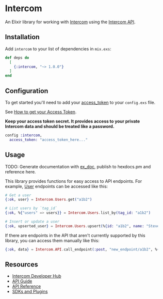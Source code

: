 # Intercom

An Elixir library for working with [Intercom](https://intercom.io) using the [Intercom API](https://developers.intercom.com/building-apps/docs/rest-apis).

## Installation

Add `intercom` to your list of dependencies in `mix.exs`:

```elixir
def deps do
  [
    {:intercom, "~> 1.0.0"}
  ]
end
```

## Configuration

To get started you'll need to add your [access_token](https://developers.intercom.com/building-apps/docs/authentication-types#section-access-tokens) to your `config.exs` file.

See [How to get your Access Token](https://developers.intercom.com/building-apps/docs/authentication-types#section-how-to-get-your-access-token).

**Keep your access token secret. It provides access to your private Intercom data and should be treated like a password.**

```elixir
config :intercom,
  access_token: "access_token_here..."
```

## Usage

TODO: Generate documentation with [ex_doc](https://github.com/elixir-lang/ex_doc), publish to hexdocs.pm and reference here.

This library provides functions for easy access to API endpoints. For example, [User](https://developers.intercom.com/intercom-api-reference/reference#users) endpoints can be accessed like this:

```elixir
# Get a user
{:ok, user} = Intercom.Users.get("a1b2")

# List users by `tag_id`
{:ok, %{"users" => users}} = Intercom.Users.list_by(tag_id: "a1b2")

# Insert or update a user
{:ok, upserted_user} = Intercom.Users.upsert(%{id: "a1b2", name: "Steve Buscemi"})
```

If there are endpoints in the API that aren't currently supported by this library, you can access them manually like this:

```elixir
{:ok, data} = Intercom.API.call_endpoint(:post, "new_endpoint/a1b2", %{body_data: "here"})
```

## Resources

- [Intercom Developer Hub](https://developers.intercom.com/)
- [API Guide](https://developers.intercom.com/building-apps/docs/rest-apis)
- [API Reference](https://developers.intercom.com/intercom-api-reference/reference)
- [SDKs and Plugins](https://developers.intercom.com/building-apps/docs/sdks-plugins)

